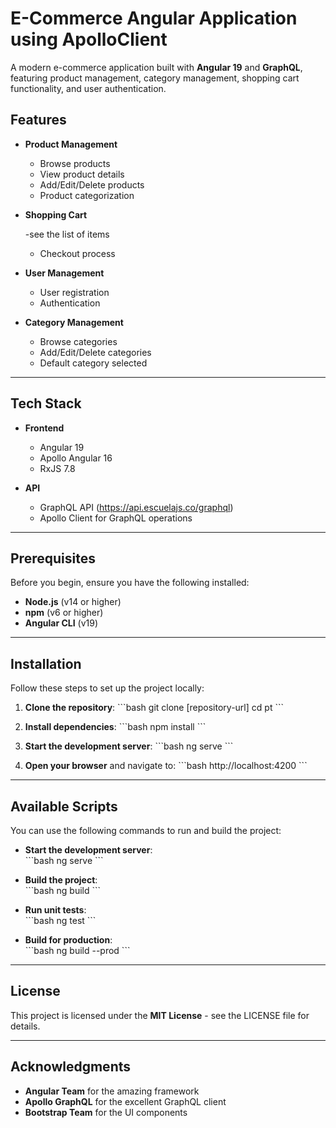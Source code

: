 # E-Commerce Angular Application using ApolloClient

A modern e-commerce application built with **Angular 19** and **GraphQL**, featuring product management, category management, shopping cart functionality, and user authentication.

## Features

- **Product Management**

  - Browse products
  - View product details
  - Add/Edit/Delete products
  - Product categorization

- **Shopping Cart**

  -see the list of items

  - Checkout process

- **User Management**

  - User registration
  - Authentication

- **Category Management**
  - Browse categories
  - Add/Edit/Delete categories
  - Default category selected

---

## Tech Stack

- **Frontend**

  - Angular 19
  - Apollo Angular 16
  - RxJS 7.8

- **API**
  - GraphQL API (https://api.escuelajs.co/graphql)
  - Apollo Client for GraphQL operations

---

## Prerequisites

Before you begin, ensure you have the following installed:

- **Node.js** (v14 or higher)
- **npm** (v6 or higher)
- **Angular CLI** (v19)

---

## Installation

Follow these steps to set up the project locally:

1. **Clone the repository**:
   \`\`\`bash
   git clone [repository-url]
   cd pt
   \`\`\`

2. **Install dependencies**:
   \`\`\`bash
   npm install
   \`\`\`

3. **Start the development server**:
   \`\`\`bash
   ng serve
   \`\`\`

4. **Open your browser** and navigate to:
   \`\`\`bash
   http://localhost:4200
   \`\`\`

---

## Available Scripts

You can use the following commands to run and build the project:

- **Start the development server**:  
  \`\`\`bash
  ng serve
  \`\`\`

- **Build the project**:  
  \`\`\`bash
  ng build
  \`\`\`

- **Run unit tests**:  
  \`\`\`bash
  ng test
  \`\`\`

- **Build for production**:  
  \`\`\`bash
  ng build --prod
  \`\`\`

---

## License

This project is licensed under the **MIT License** - see the LICENSE file for details.

---

## Acknowledgments

- **Angular Team** for the amazing framework
- **Apollo GraphQL** for the excellent GraphQL client
- **Bootstrap Team** for the UI components
